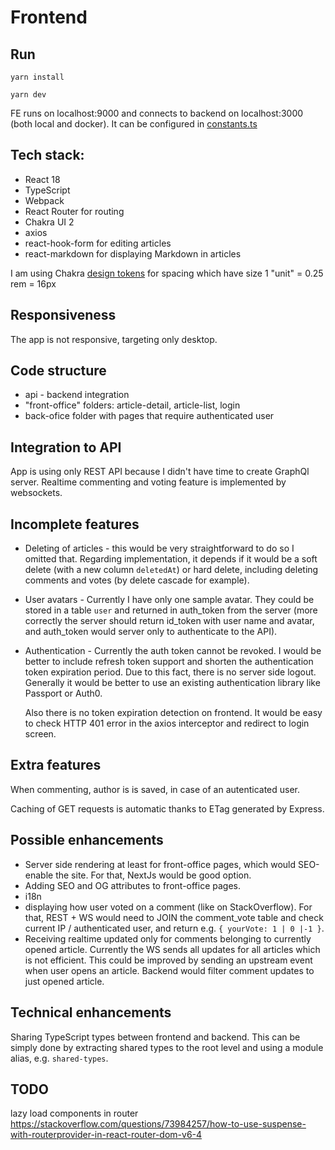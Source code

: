 # Frontend

## Run

`yarn install`

`yarn dev`

FE runs on localhost:9000 and connects to backend on localhost:3000 (both local and docker).
It can be configured in [constants.ts](frontend/src/api/constants.ts)

## Tech stack:

- React 18
- TypeScript
- Webpack
- React Router for routing
- Chakra UI 2
- axios
- react-hook-form for editing articles
- react-markdown for displaying Markdown in articles

I am using Chakra [design tokens](https://chakra-ui.com/docs/styled-system/semantic-tokens) for spacing which have size
1 "unit" = 0.25 rem = 16px

## Responsiveness

The app is not responsive, targeting only desktop.

## Code structure

- api - backend integration
- "front-office" folders: article-detail, article-list, login
- back-ofice folder with pages that require authenticated user

## Integration to API

App is using only REST API because I didn't have time to create GraphQl server.
Realtime commenting and voting feature is implemented by websockets.

## Incomplete features

- Deleting of articles - this would be very straightforward to do so I omitted that. Regarding implementation, it depends if it would be a soft delete (with a new column `deletedAt`) or hard delete, including deleting comments and votes (by delete cascade for example).

- User avatars - Currently I have only one sample avatar. They could be stored in a table `user` and returned in auth_token from the server (more correctly the server should return id_token with user name and avatar, and auth_token would server only to authenticate to the API).

- Authentication - Currently the auth token cannot be revoked. I would be better to include refresh token support and shorten the authentication token expiration period. Due to this fact, there is no server side logout. Generally it would be better to use an existing authentication library like Passport or Auth0.

  Also there is no token expiration detection on frontend. It would be easy to check HTTP 401 error in the axios interceptor and redirect to login screen.

## Extra features

When commenting, author is is saved, in case of an autenticated user.

Caching of GET requests is automatic thanks to ETag generated by Express.

## Possible enhancements

- Server side rendering at least for front-office pages, which would SEO-enable the site. For that, NextJs would be good option.
- Adding SEO and OG attributes to front-office pages.
- i18n
- displaying how user voted on a comment (like on StackOverflow). For that, REST + WS would need to JOIN the comment_vote table and check current IP / authenticated user, and return e.g. `{ yourVote: 1 | 0 |-1 }`.
- Receiving realtime updated only for comments belonging to currently opened article. Currently the WS sends all updates for all articles which is not efficient.
  This could be improved by sending an upstream event when user opens an article. Backend would filter comment updates to just opened article.

## Technical enhancements

Sharing TypeScript types between frontend and backend. This can be simply done by extracting shared types to the root level and using a module alias, e.g. `shared-types`.

## TODO

lazy load components in router
https://stackoverflow.com/questions/73984257/how-to-use-suspense-with-routerprovider-in-react-router-dom-v6-4
